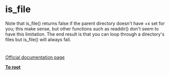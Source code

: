 # is_file





Note that is_file() returns false if the parent directory doesn&apos;t have +x set for you; this make sense, but other functions such as readdir() don&apos;t seem to have this limitation. The end result is that you can loop through a directory&apos;s files but is_file() will always fail.

  

#

[Official documentation page](https://www.php.net/manual/en/function.is-file.php)

**[To root](/README.md)**
